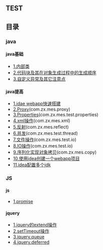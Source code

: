 ## TEST

## 目录
### java
#### java基础
- [1.内部类](https://github.com/HYLDragon/TEST/blob/master/Java/内部类.md)
- [2.代码块及其在对象生成过程中的生成顺序](https://github.com/HYLDragon/TEST/blob/master/Java/代码块及其在对象生成过程中的生成顺序.md)
- [3.自定义异常及其它注意点](https://github.com/HYLDragon/TEST/blob/master/Java/自定义异常及其它注意点.md)

#### java提高
- [1.idae webapp快速搭建](测试搭建.md)
- [2.Proxy](动态代理测试.md)(com.zx.mes.proxy)
- [3.Properties](properties类的使用.md)(com.zx.mes.test.properties)
- [4.xml操作](xml操作.md)(com.zx.mes.xml)
- [5.反射](反射.md)(com.zx.mes.reflect)
- [6.并发](高并发.md)(com.zx.mes.test.thread)
- [7.文件操作](文件操作.md)(com.zx.mes.test.io)
- [8.IO操作](IO操作.md)(com.zx.mes.test.io)
- [9.序列化实现对象拷贝](https://github.com/HYLDragon/TEST/blob/master/Java/%E5%BA%8F%E5%88%97%E5%8C%96%E5%AE%9E%E7%8E%B0%E5%AF%B9%E8%B1%A1%E6%8B%B7%E8%B4%9D.md)(com.zx.mes.copy)
- [10.使用idea创建一个webapp项目](https://github.com/HYLDragon/TEST/blob/master/Java/使用idea创建一个webapp项目.md)
- [11.idea配置多个jdk](https://github.com/HYLDragon/TEST/blob/master/Java/idea配置多个jdk.md)

### JS
#### js
- [1.promise](https://github.com/HYLDragon/TEST/blob/master/JS/promise.md)
#### jquery
- [1.jquery的extend操作](https://github.com/HYLDragon/TEST/blob/master/JS/jquery的extend操作.md)
- [2.setTimeout操作](https://github.com/HYLDragon/TEST/blob/master/JS/setTimeout计时器.md)
- [3.jquery.queue](https://github.com/HYLDragon/TEST/blob/master/JS/jquery.queue.md)
- [4.jquery.deferred](https://github.com/HYLDragon/TEST/blob/master/JS/jquery.deferred.md)







